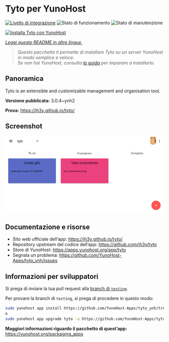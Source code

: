 <!--
N.B.: Questo README è stato automaticamente generato da <https://github.com/YunoHost/apps/tree/master/tools/readme_generator>
NON DEVE essere modificato manualmente.
-->

# Tyto per YunoHost

[![Livello di integrazione](https://dash.yunohost.org/integration/tyto.svg)](https://dash.yunohost.org/appci/app/tyto) ![Stato di funzionamento](https://ci-apps.yunohost.org/ci/badges/tyto.status.svg) ![Stato di manutenzione](https://ci-apps.yunohost.org/ci/badges/tyto.maintain.svg)

[![Installa Tyto con YunoHost](https://install-app.yunohost.org/install-with-yunohost.svg)](https://install-app.yunohost.org/?app=tyto)

*[Leggi questo README in altre lingue.](./ALL_README.md)*

> *Questo pacchetto ti permette di installare Tyto su un server YunoHost in modo semplice e veloce.*  
> *Se non hai YunoHost, consulta [la guida](https://yunohost.org/install) per imparare a installarlo.*

## Panoramica

Tyto is an extensible and customizable management and organisation tool.

**Versione pubblicata:** 3.0.4~ynh2

**Prova:** <https://jh3y.github.io/tyto/>

## Screenshot

![Screenshot di Tyto](./doc/screenshots/screenshot.png)

## Documentazione e risorse

- Sito web ufficiale dell’app: <https://jh3y.github.io/tyto/>
- Repository upstream del codice dell’app: <https://github.com/jh3y/tyto>
- Store di YunoHost: <https://apps.yunohost.org/app/tyto>
- Segnala un problema: <https://github.com/YunoHost-Apps/tyto_ynh/issues>

## Informazioni per sviluppatori

Si prega di inviare la tua pull request alla [branch di `testing`](https://github.com/YunoHost-Apps/tyto_ynh/tree/testing).

Per provare la branch di `testing`, si prega di procedere in questo modo:

```bash
sudo yunohost app install https://github.com/YunoHost-Apps/tyto_ynh/tree/testing --debug
o
sudo yunohost app upgrade tyto -u https://github.com/YunoHost-Apps/tyto_ynh/tree/testing --debug
```

**Maggiori informazioni riguardo il pacchetto di quest’app:** <https://yunohost.org/packaging_apps>
